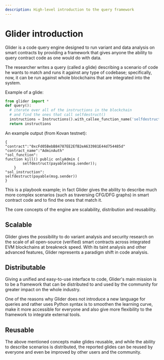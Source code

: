 ```yaml
---
description: High-level introduction to the query framework
---
```


# Glider introduction

Glider is a code query engine designed to run variant and data analysis on smart contracts by providing a framework that gives anyone the ability to query contract code as one would do with data.

The researcher writes a query (called a glide) describing a scenario of code he wants to match and runs it against any type of codebase; specifically, now, it can be run against whole blockchains that are integrated into the system.

Example of a glide:

```python
from glider import *
def query():
  # iterate over all of the instructions in the blockchain
  # and find the ones that call selfdestruct()
  instructions = Instructions().with_callee_function_name('selfdestruct').exec(100)
  return instructions
```

An example output (from Kovan testnet):

```solidity
{
"contract":"0xcFd05BebB84787EE2EfB2eA633981E44d754485d"
"contract_name":"AdminAuth"
"sol_function":
function kill() public onlyAdmin {
        selfdestruct(payable(msg.sender));
    }
"sol_instruction":
selfdestruct(payable(msg.sender))
}
```

This is a playbook example; in fact Glider gives the ability to describe much more complex scenarios (such as traversing CFG/DFG graphs) in smart contract code and to find the ones that match it.

The core concepts of the engine are scalability, distribution and reusability.&#x20;

## Scalable

Glider gives the possibility to do variant analysis and security research on the scale of all open-source (verified) smart contracts across integrated EVM blockchains at breakneck speed. With its taint analysis and other advanced features, Glider represents a paradigm shift in code analysis.

## Distributable

Giving a unified and easy-to-use interface to code, Glider's main mission is to be a framework that can be distributed to and used by the community for greater impact on the whole industry.

One of the reasons why Glider does not introduce a new language for queries and rather uses Python syntax is to smoothen the learning curve, make it more accessible for everyone and also give more flexibility to the framework to integrate external tools.

## Reusable

The above mentioned concepts make glides reusable, and while the ability to describe scenarios is distributed, the reported glides can be reused by everyone and even be improved by other users and the community.

